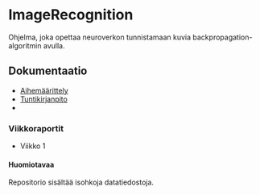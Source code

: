 # ImageRecognition

Ohjelma, joka opettaa neuroverkon tunnistamaan kuvia backpropagation-algoritmin avulla.

## Dokumentaatio

 - [Aihemäärittely](https://github.com/SimoKorkolainen/ImageRecognition/blob/master/dokumentaatio/Aihemaarittely.md)
 - [Tuntikirjanpito](https://github.com/SimoKorkolainen/ImageRecognition/blob/master/dokumentaatio/tuntikirjanpito.md)
 - 
 
### Viikkoraportit

- Viikko 1
 
 
#### Huomiotavaa

Repositorio sisältää isohkoja datatiedostoja.
